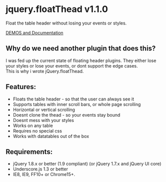 jquery.floatThead v1.1.0
=================

Float the table header without losing your events or styles.  

[DEMOS and Documentation](http://mkoryak.github.io/floatThead/)



Why do we need another plugin that does this?
------------

I was fed up the current state of floating header plugins. They either lose your styles or lose your events, or dont support the edge cases.  
This is why i wrote jQuery.floatThead.

Features:
---------

-   Floats the table header - so that the user can always see it
-   Supports tables with inner scroll bars, or whole page scrolling
-   Horizontal or vertical scrolling
-   Doesnt clone the thead - so your events stay bound
-   Doesnt mess with your styles
-   Works on any table
-   Requires no special css
-   Works with datatables out of the box

Requirements:
-------------

-   jQuery 1.8.x or better (1.9 compliant) (or jQuery 1.7.x and jQuery UI core)
-   Underscore.js 1.3 or better
-   IE8, IE9, FF10+ or Chrome15+.



